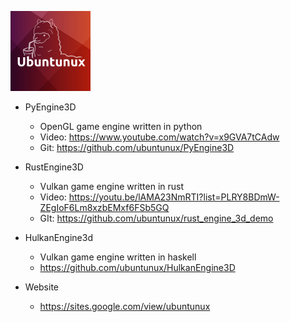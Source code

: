 ![Ubuntunux](https://github.com/ubuntunux/Ubuntunux/blob/main/Ubuntunux128.png)

- PyEngine3D
    - OpenGL game engine written in python
    - Video: https://www.youtube.com/watch?v=x9GVA7tCAdw
    - Git: https://github.com/ubuntunux/PyEngine3D

- RustEngine3D
    - Vulkan game engine written in rust
    - Video: https://youtu.be/lAMA23NmRTI?list=PLRY8BDmW-ZEgIoF6Lm8xzbEMxf6FSb5GQ
    - GIt: https://github.com/ubuntunux/rust_engine_3d_demo  

- HulkanEngine3d
    - Vulkan game engine written in haskell
    - https://github.com/ubuntunux/HulkanEngine3D
 
- Website
    - https://sites.google.com/view/ubuntunux
